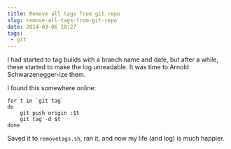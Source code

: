 ---title: Remove all tags from git reposlug: remove-all-tags-from-git-repodate: 2014-03-06 10:27tags:  - git---I had started to tag builds with a branch name and date, but after a while, these started to make the log unreadable. It was time to Arnold Schwarzenegger-ize them.

I found this somewhere online:

    for t in `git tag`
    do
        git push origin :$t
        git tag -d $t
    done

Saved it to `removetags.sh`, ran it, and now my life (and log) is much happier.